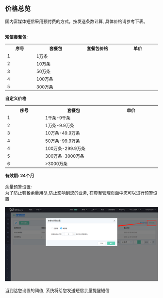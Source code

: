 ## 价格总览<br>
国内富媒体短信采用预付费的方式，按发送条数计算, 具体价格请参考下表。<br><br>

**短信套餐包:**<br>
<table>
     <tr align="center">
        <th width="200">序号</th>
        <th width="300">套餐包</th>
        <th width="300">套餐包价格</th>
        <th width="300">单价</th>
     </tr>
      <tr>
         <td>1</td>
         <td>1万条</td>
         <td></td>
         <td></td>
      </tr>
      <tr>
         <td>2</td>
         <td>10万条</td>
         <td></td>
         <td></td>
      </tr>
      <tr>
         <td>3</td>
         <td>50万条</td>
         <td></td>
         <td></td>
      </tr>
      <tr>
         <td>4</td>
         <td>100万条</td>
         <td></td>
         <td></td>
      </tr>
      <tr>
         <td>5</td>
         <td>300万条</td>
         <td></td>
         <td></td>
      </tr>
</table>

**自定义价格**<br>
<table>
     <tr align="center">
        <th width="200">序号</th>
        <th width="300">套餐包</th>
        <th width="300">单价</th>
     </tr>
      <tr>
         <td>1</td>
         <td>1千条-9千条</td>
         <td></td>
      </tr>
      <tr>
         <td>2</td>
         <td>1万条-9.9万条</td>
         <td></td>
      </tr>
      <tr>
         <td>3</td>
         <td>10万条-49.9万条</td>
         <td></td>
      </tr>
      <tr>
         <td>4</td>
         <td>50万条-99.9万条</td>
         <td></td>
      </tr>
      <tr>
         <td>4</td>
         <td>100万条-299.9万条</td>
         <td></td>
      </tr>
      <tr>
         <td>5</td>
         <td>300万条-3000万条</td>
         <td></td>
      </tr>
      <tr>
         <td>6</td>
         <td>>3000万条</td>
         <td></td>
      </tr>
</table>

**有效期: 24个月**<br><br>
余量预警设置:<br>
为了防止套餐余量用尽,防止影响到您的业务, 在套餐管理页面中您可以进行预警设置<br><br>
![预警设置](../../../../image/Cloud-Communication/Rich-Media-SMS/rms-002.png)<br><br>
当到达您设置的阈值, 系统将给您发送短信余量提醒短信
